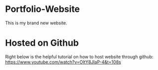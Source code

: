 # Portfolio-Website
This is my brand new website.
# Hosted on Github
Right below is the helpful tutorial on how to host website through github:
https://www.youtube.com/watch?v=OltY8JIaP-4&t=108s
